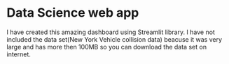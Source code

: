 # Data Science web app

I have created this amazing dashboard using Streamlit library. I have not included the data set(New York Vehicle collision data) beacuse it was very large and has more then 100MB so you can download the data set on internet.  
